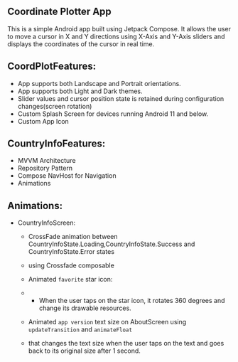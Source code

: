 ## Coordinate Plotter App
This is a simple Android app built using Jetpack Compose. 
It allows the user to move a cursor in X and Y directions using X-Axis and Y-Axis sliders and 
displays the coordinates of the cursor in real time.

## CoordPlotFeatures:
* App supports both Landscape and Portrait orientations.
* App supports both Light and Dark themes.
* Slider values and cursor position state is retained during configuration changes(screen rotation)
* Custom Splash Screen for devices running Android 11 and below.
* Custom App Icon

## CountryInfoFeatures:
* MVVM Architecture
* Repository Pattern
* Compose NavHost for Navigation
* Animations

## Animations:
* CountryInfoScreen: 
    * CrossFade animation between CountryInfoState.Loading,CountryInfoState.Success and CountryInfoState.Error states
    * using Crossfade composable
  
    * Animated `favorite` star icon:
    * * When the user taps on the star icon, it rotates 360 degrees and change its drawable resources.
  
    * Animated `app version` text size on AboutScreen using `updateTransition` and `animateFloat`
    * that changes the text size when the user taps on the text and goes back to its original size after 1 second.
    